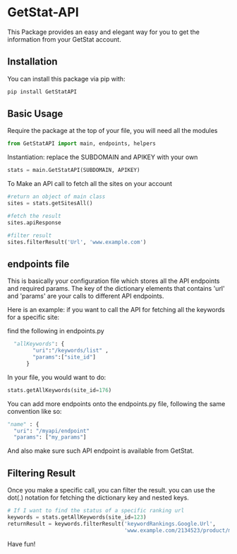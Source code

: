 # GetStat-API
This Package provides an easy and elegant way for you to get the information from your GetStat account.

## Installation
You can install this package via pip with:

```bash
pip install GetStatAPI

```

## Basic Usage

Require the package at the top of your file, you will need all the modules

```python
from GetStatAPI import main, endpoints, helpers
```

Instantiation:
replace the SUBDOMAIN and APIKEY with your own
```Python
stats = main.GetStatAPI(SUBDOMAIN, APIKEY)
```

To Make an API call to fetch all the sites on your account
```python
#return an object of main class
sites = stats.getSitesAll()

#fetch the result
sites.apiResponse

#filter result
sites.filterResult('Url', 'www.example.com')

```

## endpoints file
This is basically your configuration file which stores all the API endpoints and required params.
The key of the dictionary elements that contains 'url' and 'params' are your calls to different API endpoints.

Here is an example:
if you want to call the API for fetching all the keywords for a specific site:

find the following in endpoints.py
```python
  "allKeywords": {
        "uri":"/keywords/list" ,
        "params":["site_id"]
      }
```
In your file, you would want to do:
```python
stats.getAllKeywords(site_id=176)

```

You can add more endpoints onto the endpoints.py file, following the same convention like so:
```python
"name" : { 
  "uri": "/myapi/endpoint"
  "params": ["my_params"]
```
And also make sure such API endpoint is available from GetStat.


## Filtering Result
Once you make a specific call, you can filter the result. you can use the dot(.) notation for fetching the dictionary key and nested keys.
```python
# If I want to find the status of a specific ranking url
keywords = stats.getAllKeywords(site_id=123)
returnResult = keywords.filterResult('keywordRankings.Google.Url', 
                                     'www.example.com/2134523/product/my-cool-product')
```
Have fun!

